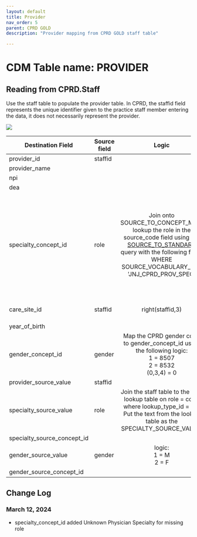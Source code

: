 ```yaml
---
layout: default
title: Provider
nav_order: 5
parent: CPRD GOLD
description: "Provider mapping from CPRD GOLD staff table"

---
```


# CDM Table name: PROVIDER

## Reading from CPRD.Staff

Use the staff table to populate the provider table. In CPRD, the staffid field represents the unique identifier given to the practice staff member entering the data, it does not necessarily represent the provider.  

![](images/image7.png)

| Destination Field | Source field | Logic | Comment field |
| --- | --- | :---: | --- |
| provider_id | staffid |  |  |
| provider_name |  |  |  |
| npi |  |  |  |
| dea |  |  |  |
| specialty_concept_id | role | Join onto SOURCE_TO_CONCEPT_MAP, lookup the role in the source_code field using the [SOURCE_TO_STANDARD](https://github.com/OHDSI/ETL-LambdaBuilder/blob/master/docs/Standard%20Queries/SOURCE_TO_STANDARD.sql) query with the following filter:    WHERE SOURCE_VOCABULARY_ID = 'JNJ_CPRD_PROV_SPEC' | Use the file [CPRD_Native_Specialties.sql](https://github.com/OHDSI/ETL-LambdaBuilder/blob/master/docs/CPRD/Vocab%20Updates/CPRD_Native_Specialties.sql) to find all provider specialities and counts if mapping updates to the SOURCE_TO_CONCEPT_MAP need to be made. <br><br> Set SPECIALTY_CONCEPT_ID as 38004514 (Unknown Physician Specialty) if role is missing or cannot be mapped. |
| care_site_id | staffid | right(staffid,3) | Last 3 digits of the staffid are the practice identifier with the leading zeros removed. |
| year_of_birth |  |  |  |
| gender_concept_id | gender | Map the CPRD gender code to gender_concept_id using the following logic: <br>1 = 8507<br>2 = 8532<br>(0,3,4) = 0 |  |
| provider_source_value | staffid |  |  |
| specialty_source_value | role | Join the staff table to the ROL lookup table on role = code where lookup_type_id = 76. Put the text from the lookup table as the SPECIALTY_SOURCE_VALUE. | See the file [CPRD_Native_Specialties.sql](https://github.com/OHDSI/ETL-LambdaBuilder/blob/master/docs/CPRD/Vocab%20Updates/CPRD_Native_Specialties.sql) for more information on how to join the tables. |
| specialty_source_concept_id |  |  | 0 |
| gender_source_value | gender | logic: <br>1 = M<br>2 = F |  |
| gender_source_concept_id |  |  | 0 |

## Change Log

### March 12, 2024
- specialty_concept_id added Unknown Physician Specialty for missing role